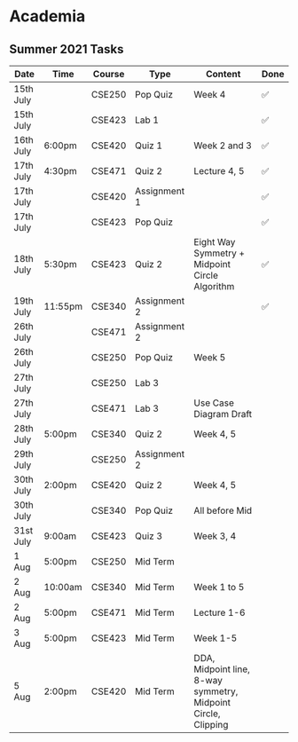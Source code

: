 # Academia

## Summer 2021 Tasks

| Date      | Time    | Course | Type         | Content                                                       | Done |
| --------- | ------- | ------ | ------------ | ------------------------------------------------------------- | ---- |
| 15th July |         | CSE250 | Pop Quiz     | Week 4                                                        | ✅   |
| 15th July |         | CSE423 | Lab 1        |                                                               | ✅   |
| 16th July | 6:00pm  | CSE420 | Quiz 1       | Week 2 and 3                                                  | ✅   |
| 17th July | 4:30pm  | CSE471 | Quiz 2       | Lecture 4, 5                                                  | ✅   |
| 17th July |         | CSE420 | Assignment 1 |                                                               | ✅   |
| 17th July |         | CSE423 | Pop Quiz     |                                                               | ✅   |
| 18th July | 5:30pm  | CSE423 | Quiz 2       | Eight Way Symmetry + Midpoint Circle Algorithm                | ✅   |
| 19th July | 11:55pm | CSE340 | Assignment 2 |                                                               | ✅   |
| 26th July |         | CSE471 | Assignment 2 |                                                               |      |
| 26th July |         | CSE250 | Pop Quiz     | Week 5                                                        |      |
| 27th July |         | CSE250 | Lab 3        |                                                               |      |
| 27th July |         | CSE471 | Lab 3        | Use Case Diagram Draft                                        |      |
| 28th July | 5:00pm  | CSE340 | Quiz 2       | Week 4, 5                                                     |      |
| 29th July |         | CSE250 | Assignment 2 |                                                               |      |
| 30th July | 2:00pm  | CSE420 | Quiz 2       | Week 4, 5                                                     |      |
| 30th July |         | CSE340 | Pop Quiz     | All before Mid                                                |      |
| 31st July | 9:00am  | CSE423 | Quiz 3       | Week 3, 4                                                     |      |
| 1 Aug     | 5:00pm  | CSE250 | Mid Term     |                                                               |      |
| 2 Aug     | 10:00am | CSE340 | Mid Term     | Week 1 to 5                                                   |      |
| 2 Aug     | 5:00pm  | CSE471 | Mid Term     | Lecture 1-6                                                   |      |
| 3 Aug     | 5:00pm  | CSE423 | Mid Term     | Week 1-5                                                      |      |
| 5 Aug     | 2:00pm  | CSE420 | Mid Term     | DDA, Midpoint line, 8-way symmetry, Midpoint Circle, Clipping |      |
